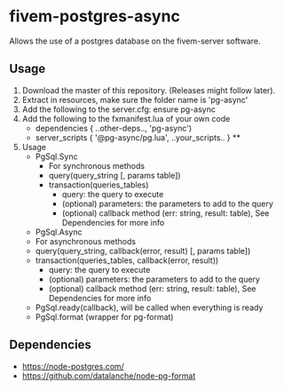 # fivem-postgres-async

Allows the use of a postgres database on the fivem-server software.

## Usage

1. Download the master of this repository. (Releases might follow later).
2. Extract in resources, make sure the folder name is 'pg-async'
3. Add the following to the server.cfg: ensure pg-async
4. Add the following to the fxmanifest.lua of your own code
   *  dependencies { ..other-deps.., 'pg-async')
   *  server_scripts { '@pg-async/pg.lua', ..your_scripts.. } **
5. Usage
   * PgSql.Sync
     - For synchronous methods
     - query(query_string [, params table])
     - transaction(queries_tables)
       * query: the query to execute
       * (optional) parameters: the parameters to add to the query
       * (optional) callback method (err: string, result: table), See Dependencies for more info
    * PgSql.Async
     - For asynchronous methods
     - query(query_string, callback(error, result) [, params table])
     - transaction(queries_tables, callback(error, result))
       * query: the query to execute
       * (optional) parameters: the parameters to add to the query
       * (optional) callback method (err: string, result: table), See Dependencies for more info  
    * PgSql.ready(callback), will be called when everything is ready
    * PgSql.format (wrapper for pg-format)

## Dependencies

- https://node-postgres.com/
- https://github.com/datalanche/node-pg-format
